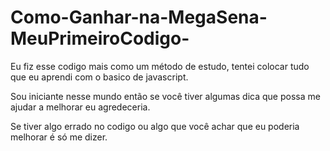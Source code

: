 # Como-Ganhar-na-MegaSena-MeuPrimeiroCodigo-
Eu fiz esse codigo mais como um método de estudo, tentei colocar tudo que eu aprendi com o basico de javascript.

Sou iniciante nesse mundo então se você tiver algumas dica que possa me ajudar a melhorar eu agredeceria. 

Se tiver algo errado no codigo ou algo que você achar que eu poderia melhorar é só me dizer.
